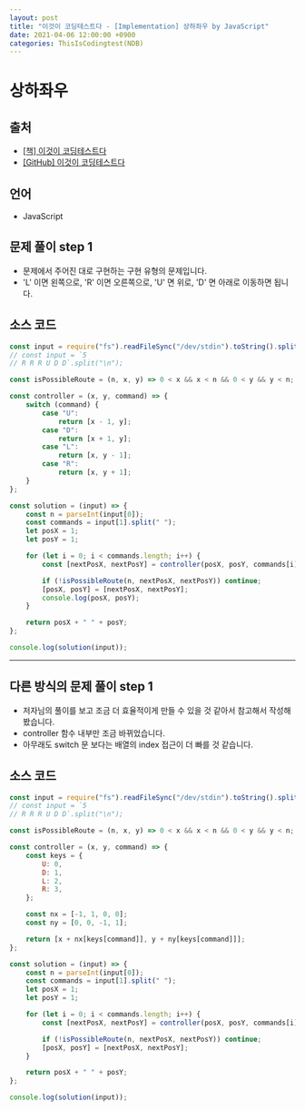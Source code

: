 ```yaml
---
layout: post
title: "이것이 코딩테스트다 - [Implementation] 상하좌우 by JavaScript"
date: 2021-04-06 12:00:00 +0900
categories: ThisIsCodingtest(NDB)
---
```


# 상하좌우

## 출처

- [[책] 이것이 코딩테스트다](https://www.hanbit.co.kr/store/books/look.php?p_code=B8945183661)
- [[GitHub] 이것이 코딩테스트다](https://github.com/ndb796/python-for-coding-test)

## 언어

- JavaScript

## 문제 풀이 step 1

- 문제에서 주어진 대로 구현하는 구현 유형의 문제입니다.
- 'L' 이면 왼쪽으로, 'R' 이면 오른쪽으로, 'U' 면 위로, 'D' 면 아래로 이동하면 됩니다.

## 소스 코드

```jsx
const input = require("fs").readFileSync("/dev/stdin").toString().split("\n");
// const input = `5
// R R R U D D`.split("\n");

const isPossibleRoute = (n, x, y) => 0 < x && x < n && 0 < y && y < n;

const controller = (x, y, command) => {
	switch (command) {
		case "U":
			return [x - 1, y];
		case "D":
			return [x + 1, y];
		case "L":
			return [x, y - 1];
		case "R":
			return [x, y + 1];
	}
};

const solution = (input) => {
	const n = parseInt(input[0]);
	const commands = input[1].split(" ");
	let posX = 1;
	let posY = 1;

	for (let i = 0; i < commands.length; i++) {
		const [nextPosX, nextPosY] = controller(posX, posY, commands[i]);

		if (!isPossibleRoute(n, nextPosX, nextPosY)) continue;
		[posX, posY] = [nextPosX, nextPosY];
		console.log(posX, posY);
	}

	return posX + " " + posY;
};

console.log(solution(input));
```

---

## 다른 방식의 문제 풀이 step 1

- 저자님의 풀이를 보고 조금 더 효율적이게 만들 수 있을 것 같아서 참고해서 작성해봤습니다.
- controller 함수 내부만 조금 바뀌었습니다.
- 아무래도 switch 문 보다는 배열의 index 접근이 더 빠를 것 같습니다.

## 소스 코드

```jsx
const input = require("fs").readFileSync("/dev/stdin").toString().split("\n");
// const input = `5
// R R R U D D`.split("\n");

const isPossibleRoute = (n, x, y) => 0 < x && x < n && 0 < y && y < n;

const controller = (x, y, command) => {
	const keys = {
		U: 0,
		D: 1,
		L: 2,
		R: 3,
	};

	const nx = [-1, 1, 0, 0];
	const ny = [0, 0, -1, 1];

	return [x + nx[keys[command]], y + ny[keys[command]]];
};

const solution = (input) => {
	const n = parseInt(input[0]);
	const commands = input[1].split(" ");
	let posX = 1;
	let posY = 1;

	for (let i = 0; i < commands.length; i++) {
		const [nextPosX, nextPosY] = controller(posX, posY, commands[i]);

		if (!isPossibleRoute(n, nextPosX, nextPosY)) continue;
		[posX, posY] = [nextPosX, nextPosY];
	}

	return posX + " " + posY;
};

console.log(solution(input));
```
